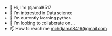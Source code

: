 - 👋 Hi, I’m @jamal8517
- 👀 I’m interested in Data science
- 🌱 I’m currently learning pythan
- 💞️ I’m looking to collaborate on ...
- 📫 How to reach me mohdjamal8416@gmail.com

<!---
jamal8517/jamal8517 is a ✨ special ✨ repository because its `README.md` (this file) appears on your GitHub profile.
You can click the Preview link to take a look at your changes.
--->
